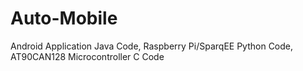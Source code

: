 # Auto-Mobile
Android Application Java Code, Raspberry Pi/SparqEE Python Code, AT90CAN128 Microcontroller C Code
